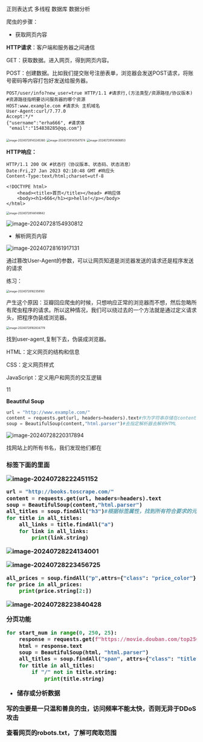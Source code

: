 正则表达式
多线程
数据库
数据分析



爬虫的步骤：

- 获取网页内容

**HTTP请求**：客户端和服务器之间通信

GET：获取数据。进入网页，得到网页内容。

POST：创建数据。比如我们提交账号注册表单，浏览器会发送POST请求，将账号密码等内容打包好发送给服务器。



```http
POST/user/info?new_user=true HTTP/1.1 #请求行,(方法类型/资源路径/协议版本)
#资源路径指明要访问服务器的哪个资源 
HOST:www.example.com #请求头 主机域名
User-Agent:curl/7.77.0
Accept:*/*
{"username":"erha666", #请求体
 "email":"154838285@qq.com"}
```

<img src="./assets/image-20240728143245360.png" alt="image-20240728143245360" style="zoom:50%;" />



<img src="./assets/image-20240728143547574.png" alt="image-20240728143547574" style="zoom:50%;" />



<img src="./assets/image-20240728143606853.png" alt="image-20240728143606853" style="zoom:50%;" />



**HTTP响应：**

```http
HTTP/1.1 200 OK #状态行（协议版本、状态码、状态消息）
Date:Fri,27 Jan 2023 02:10:48 GMT #响应头
Content-Type:text/html;charset=utf-8

<!DOCTYPE html>
	<head><title>首页</title></head> #响应体
	<body><h1>666</h1><p>hello!</p></body>
</html>
```

<img src="./assets/image-20240728144149842.png" alt="image-20240728144149842" style="zoom:50%;" />

![image-20240728154930812](./assets/image-20240728154930812.png)

- 解析网页内容

![image-20240728161917131](./assets/image-20240728161917131.png)

通过篡改User-Agent的参数，可以让网页知道是浏览器发送的请求还是程序发送的请求

练习：

<img src="./assets/image-20240728162358183.png" alt="image-20240728162358183" style="zoom:50%;" />

产生这个原因：豆瓣回应爬虫的时候，只想响应正常的浏览器而不想，然后忽略所有爬虫程序的请求。所以这种情况，我们可以绕过去的一个方法就是通过定义请求头，把程序伪装成浏览器。

<img src="./assets/image-20240728162834779-1722155316836-1.png" alt="image-20240728162834779" style="zoom:50%;" />

找到user-agent,复制下去，伪装成浏览器。

HTML：定义网页的结构和信息

CSS：定义网页样式

JavaScript：定义用户和网页的交互逻辑 

11

**Beautiful Soup**

```python
url = "http://www.example.com/"
content = requests.get(url, headers=headers).text#作为字符串存储在content
soup = BeautifulSoup(content,"html.parser")#去指定解析器去解析HTML
```

![image-20240728220317894](./assets/image-20240728220317894.png)

找网站上的所有书名，我们发现他们都在<h3>标签下面的<a>里面

![image-20240728222451152](./assets/image-20240728222451152.png)

```python
url = "http://books.toscrape.com/"
content = requests.get(url, headers=headers).text
soup = BeautifulSoup(content,"html.parser")
all_titles = soup.findAll("h3")#根据标签属性，找到所有符合要求的元素
for title in all_titles:
    all_links = title.findAll("a")
    for link in all_links:
        print(link.string)
```

![image-20240728224134001](./assets/image-20240728224134001.png)



![image-20240728223456725](./assets/image-20240728223456725.png)

```python
all_prices = soup.findAll("p",attrs={"class": "price_color"})
for price in all_prices:
    print(price.string[2:])
```

![image-20240728223840428](./assets/image-20240728223840428.png)





**分页功能**

```python
for start_num in range(0, 250, 25):
    response = requests.get(f"https://movie.douban.com/top250?start={start_num}", headers=headers)
    html = response.text
    soup = BeautifulSoup(html, "html.parser")
    all_titles = soup.findAll("span", attrs={"class": "title"})
    for title in all_titles:
        if "/" not in title.string:
            print(title.string)
```



- 储存或分析数据



**写的虫要是一只温和善良的虫，访问频率不能太快，否则无异于DDoS攻击**

查看网页的robots.txt，了解可爬取范围